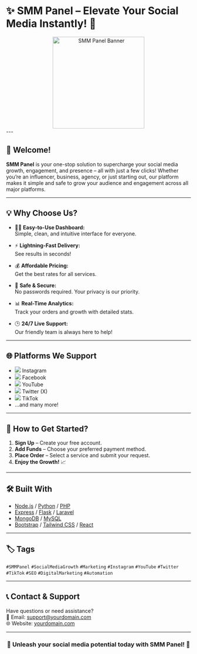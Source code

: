 # ✨ SMM Panel – Elevate Your Social Media Instantly! 🚀
<div align="center">
  <img src="https://5.imimg.com/data5/SELLER/Default/2022/1/KG/FA/ON/133512828/smo-marketing-png-500x500.png" alt="SMM Panel Banner" width="250"/>
</div>
---

## 🎉 Welcome!

**SMM Panel** is your one-stop solution to supercharge your social media growth, engagement, and presence – all with just a few clicks! Whether you’re an influencer, business, agency, or just starting out, our platform makes it simple and safe to grow your audience and engagement across all major platforms.

---

## 💡 Why Choose Us?

- 🧑‍💻 **Easy-to-Use Dashboard:**  
  Simple, clean, and intuitive interface for everyone.

- ⚡ **Lightning-Fast Delivery:**  
  See results in seconds!

- 💰 **Affordable Pricing:**  
  Get the best rates for all services.

- 🔐 **Safe & Secure:**  
  No passwords required. Your privacy is our priority.

- 📊 **Real-Time Analytics:**  
  Track your orders and growth with detailed stats.

- 🕒 **24/7 Live Support:**  
  Our friendly team is always here to help!

---

## 🌐 Platforms We Support

- <img src="https://img.icons8.com/color/24/instagram-new.png"/> Instagram  
- <img src="https://img.icons8.com/color/24/facebook-new.png"/> Facebook  
- <img src="https://img.icons8.com/color/24/youtube-play.png"/> YouTube  
- <img src="https://img.icons8.com/color/24/twitter--v1.png"/> Twitter (X)  
- <img src="https://img.icons8.com/color/24/tiktok.png"/> TikTok  
- ...and many more!

---

## 🚦 How to Get Started?

1. **Sign Up** – Create your free account.
2. **Add Funds** – Choose your preferred payment method.
3. **Place Order** – Select a service and submit your request.
4. **Enjoy the Growth!** 📈

---

## 🛠️ Built With

- [Node.js](https://nodejs.org/) / [Python](https://www.python.org/) / [PHP](https://www.php.net/)
- [Express](https://expressjs.com/) / [Flask](https://flask.palletsprojects.com/) / [Laravel](https://laravel.com/)
- [MongoDB](https://www.mongodb.com/) / [MySQL](https://www.mysql.com/)
- [Bootstrap](https://getbootstrap.com/) / [Tailwind CSS](https://tailwindcss.com/) / [React](https://react.dev/)

---

## 🏷️ Tags

`#SMMPanel` `#SocialMediaGrowth` `#Marketing` `#Instagram` `#YouTube` `#Twitter` `#TikTok` `#SEO` `#DigitalMarketing` `#Automation`

---

## 📞 Contact & Support

Have questions or need assistance?  
📧 Email: [support@yourdomain.com](mailto:support@yourdomain.com)  
🌐 Website: [yourdomain.com](https://yourdomain.com)

---

<div align="center">

### 🌟 Unleash your social media potential today with **SMM Panel**! 🌟

</div>
